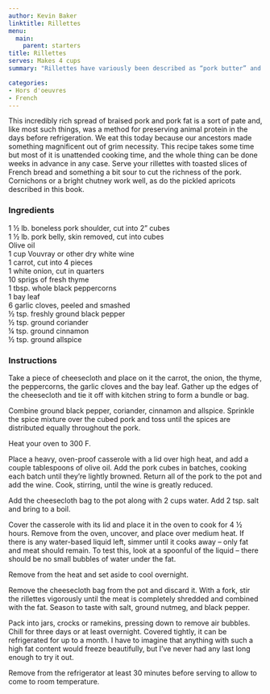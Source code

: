 ```yaml
---
author: Kevin Baker
linktitle: Rillettes
menu:
  main:
    parent: starters
title: Rillettes
serves: Makes 4 cups
summary: "Rillettes have variously been described as “pork butter” and “jam from the pig”, which should be sufficient to express just how delicious they are. This rich, old-fashioned French favorite is definitely worth a try."

categories:
- Hors d'oeuvres 
- French
---
```

This incredibly rich spread of braised pork and pork fat is a sort of pate and, like most such things, was a method for preserving animal protein in the days before refrigeration. We eat this today because our ancestors made something magnificent out of grim necessity. This recipe takes some time but most of it is unattended cooking time, and the whole thing can be done weeks in advance in any case. Serve your rillettes with toasted slices of French bread and something a bit sour to cut the richness of the pork. Cornichons or a bright chutney work well, as do the pickled apricots described in this book.

### Ingredients

<div class="ingredient-list">

1 ½ lb. boneless pork shoulder, cut into 2” cubes  
1 ½ lb. pork belly, skin removed, cut into cubes  
Olive oil  
1 cup Vouvray or other dry white wine  
1 carrot, cut into 4 pieces  
1 white onion, cut in quarters  
10 sprigs of fresh thyme  
1 tbsp. whole black peppercorns  
1 bay leaf  
6 garlic cloves, peeled and smashed  
½ tsp. freshly ground black pepper  
½ tsp. ground coriander  
¼ tsp. ground cinnamon  
½ tsp. ground allspice  

</div>

### Instructions

Take a piece of cheesecloth and place on it the carrot, the onion, the thyme, the peppercorns, the garlic cloves and the bay leaf. Gather up the edges of the cheesecloth and tie it off with kitchen string to form a bundle or bag.

Combine ground black pepper, coriander, cinnamon and allspice. Sprinkle the spice mixture over the cubed pork and toss until the spices are distributed equally throughout the pork.

Heat your oven to 300 F.

Place a heavy, oven-proof casserole with a lid over high heat, and add a couple tablespoons of olive oil. Add the pork cubes in batches, cooking each batch until they’re lightly browned. Return all of the pork to the pot and add the wine.  Cook, stirring, until the wine is greatly reduced.

Add the cheesecloth bag to the pot along with 2 cups water.  Add 2 tsp. salt and bring to a boil.

Cover the casserole with its lid and place it in the oven to cook for 4 ½ hours.  Remove from the oven, uncover, and place over medium heat. If there is any water-based liquid left, simmer until it cooks away – only fat and meat should remain. To test this, look at a spoonful of the liquid – there should be no small bubbles of water under the fat.

Remove from the heat and set aside to cool overnight.

Remove the cheesecloth bag from the pot and discard it. With a fork, stir the rillettes vigorously until the meat is completely shredded and combined with the fat. Season to taste with salt, ground nutmeg, and black pepper.  

Pack into jars, crocks or ramekins, pressing down to remove air bubbles. Chill for three days or at least overnight. Covered tightly, it can be refrigerated for up to a month. I have to imagine that anything with such a high fat content would freeze beautifully, but I’ve never had any last long enough to try it out.

Remove from the refrigerator at least 30 minutes before serving to allow to come to room temperature.